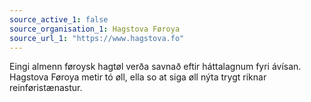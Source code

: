 ```yaml
---
source_active_1: false
source_organisation_1: Hagstova Føroya
source_url_1: "https://www.hagstova.fo"
---
```

Eingi almenn føroysk hagtøl verða savnað eftir háttalagnum fyri ávísan. Hagstova Føroya metir tó øll, ella so at siga øll nýta trygt riknar reinføristænastur.
